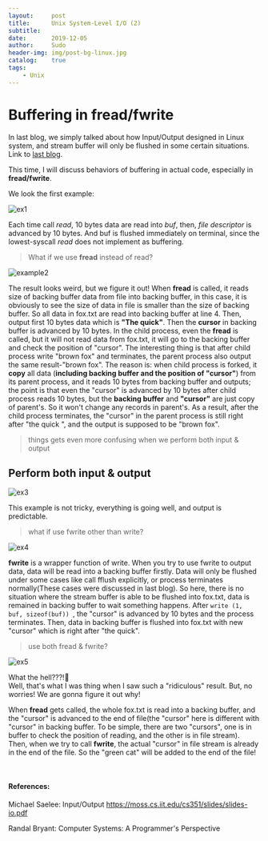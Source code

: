 ```yaml
---
layout:     post
title:      Unix System-Level I/O (2)
subtitle:   
date:       2019-12-05
author:     Sudo
header-img: img/post-bg-linux.jpg
catalog:    true
tags:
    - Unix
---
```


# Buffering in fread/fwrite
In last blog, we simply talked about how Input/Output designed in Linux system, and stream buffer will only be flushed in some certain situations. Link to [last blog](http://doitzhong.com/2019/12/04/Unix-System-Level-I-O/).

This time, I will discuss behaviors of buffering in actual code, especially in **fread/fwrite**.


We look the first example:    

![ex1](https://tva1.sinaimg.cn/large/006tNbRwgy1g9rcice1dhj30ye0j2q5r.jpg)

Each time call *read*, 10 bytes data are read into *buf*, then, *file descriptor* is advanced by 10 bytes. And buf is flushed immediately on terminal, since the lowest-syscall *read* does not implement as buffering.

> What if we use **fread** instead of read?  

![example2](https://tva1.sinaimg.cn/large/006tNbRwgy1g9rcueb19kj30yy0m2wht.jpg)

The result looks weird, but we figure it out! When **fread** is called, it reads size of backing buffer data from file into backing buffer, in this case, it is obviously to see the size of data in file is smaller than the size of backing buffer. So all data in fox.txt are read into backing buffer at line 4. Then, output first 10 bytes data which is **"The quick"**. Then the **cursor** in backing buffer is advanced by 10 bytes. In the child process, even the **fread** is called, but it will not read data from fox.txt, it will go to the backing buffer and check the position of "cursor". The interesting thing is that after child process write "brown fox" and terminates, the parent process also output the same result-"brown fox". The reason is: when child process is forked, it **copy** all data (**including backing buffer and the position of "cursor"**) from its parent process, and it reads 10 bytes from backing buffer and outputs; the point is that even the "cursor" is advanced by 10 bytes after child process reads 10 bytes, but the **backing buffer** and **"cursor"** are just copy of parent's. So it won't change any records in parent's. As a result, after the child process terminates, the "cursor" in the parent process is still right after "the quick ", and the output is supposed to be "brown fox".


> things gets even more confusing when we perform both input & output

## Perform both input & output
![ex3](https://tva1.sinaimg.cn/large/006tNbRwgy1g9rdj9pgq0j30yy0g0jtl.jpg)

This example is not tricky, everything is going well, and output is predictable.

> what if use fwrite other than write?

![ex4](https://tva1.sinaimg.cn/large/006tNbRwgy1g9rdxh0yl0j30yy0iumzz.jpg)

**fwrite** is a wrapper function of write. When you try to use fwrite to output data, data will be read into a backing buffer firstly. Data will only be flushed under some cases like call fflush explicitly, or process terminates normally(These cases were discussed in last blog). So here, there is no situation where the stream buffer is able to be flushed into fox.txt, data is remained in backing buffer to wait something happens. After ```write (1, buf, sizeof(buf)) ```, the "cursor" is advanced by 10 bytes and the process terminates. Then, data in backing buffer is flushed into fox.txt with new "cursor" which is right after "the quick".

> use both fread & fwrite?

![ex5](https://tva1.sinaimg.cn/large/006tNbRwgy1g9red9dqmsj30yy0iutbi.jpg)

What the hell???!🥶  
Well, that's what I was thing when I saw such a "ridiculous" result.
But, no worries! We are gonna figure it out why!

When **fread** gets called, the whole fox.txt is read into a backing buffer, and the "cursor" is advanced to the end of file(the "cursor" here is different with "cursor" in backing buffer. To be simple, there are two "cursors", one is in buffer to check the position of reading, and the other is in file stream). Then, when we try to call **fwrite**, the actual "cursor" in file stream is already in the end of the file. So the "green cat" will be added to the end of the file!


<br>

#### References:
Michael Saelee: Input/Output  <https://moss.cs.iit.edu/cs351/slides/slides-io.pdf>

Randal Bryant: Computer Systems: A Programmer's Perspective
